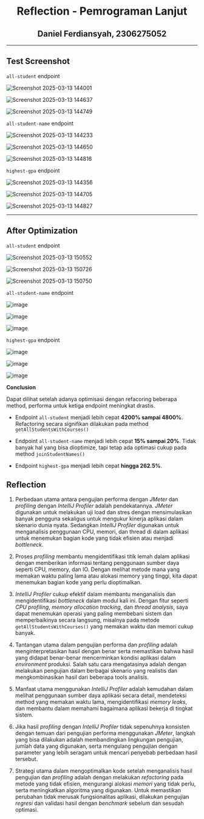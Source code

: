 <div align="center">

# **Reflection - Pemrograman Lanjut**  
## Daniel Ferdiansyah, 2306275052  

</div>

---

## Test Screenshot



`all-student` endpoint

![Screenshot 2025-03-13 144001](https://github.com/user-attachments/assets/52cfd447-973f-42c5-a1d8-fdb15cdf3048)

![Screenshot 2025-03-13 144637](https://github.com/user-attachments/assets/f53515c5-1b01-4ba7-8fd8-409312a51f6e)

![Screenshot 2025-03-13 144749](https://github.com/user-attachments/assets/717f6aef-6d1b-4a33-aa3e-bb9bc6e74f13)

`all-student-name` endpoint

![Screenshot 2025-03-13 144233](https://github.com/user-attachments/assets/5170f126-3ea7-4384-8103-b9ba539859d6)

![Screenshot 2025-03-13 144650](https://github.com/user-attachments/assets/baa9f154-b221-4b9e-a77f-2aaf6aee732e)

![Screenshot 2025-03-13 144816](https://github.com/user-attachments/assets/ceb155ee-00c4-4e9f-895b-937c02b9b247)

`highest-gpa` endpoint

![Screenshot 2025-03-13 144356](https://github.com/user-attachments/assets/a0be77ad-5c75-4d08-8365-e3f5fad7498e)

![Screenshot 2025-03-13 144705](https://github.com/user-attachments/assets/40fd6c72-5d84-40c1-a3ee-d2e8ce71ccf5)

![Screenshot 2025-03-13 144827](https://github.com/user-attachments/assets/237e8e19-593b-4233-a535-32e658f30475)

---

## After Optimization

`all-student` endpoint

![Screenshot 2025-03-13 150552](https://github.com/user-attachments/assets/76befd8c-317f-4de5-abfc-31d84584a590)

![Screenshot 2025-03-13 150726](https://github.com/user-attachments/assets/fd884541-7e27-47c0-92d5-168b3b3098ad)

![Screenshot 2025-03-13 150750](https://github.com/user-attachments/assets/722ca179-82f6-4afb-8ec9-580a4e6ddb68)

`all-student-name` endpoint

![image](https://github.com/user-attachments/assets/fa1dbf9d-d171-4f92-acfc-4175a203f310)

![image](https://github.com/user-attachments/assets/f31e9869-1f84-4f78-8866-e264e28abe49)

![image](https://github.com/user-attachments/assets/076b4da9-1fea-4bf7-a79b-bbb367ecd377)

`highest-gpa` endpoint

![image](https://github.com/user-attachments/assets/0ed498f3-2d68-43a8-89b4-7707535bd149)

![image](https://github.com/user-attachments/assets/c9413177-83f1-4898-8bc0-dcf19a2b0da2)

![image](https://github.com/user-attachments/assets/af541124-e2dd-4231-8658-fa9dd2846f96)

**Conclusion**

Dapat dilihat setelah adanya optimisasi dengan refacoring beberapa method, performa untuk ketiga endpoint meningkat drastis.

- Endpoint `all-student` menjadi lebih cepat **4200% sampai 4800%**. Refactoring secara signifikan dilakukan pada method `getAllStudentsWithCourses()`
  
- Endpoint `all-student-name` menjadi lebih cepat **15% sampai 20%**. Tidak banyak hal yang bisa dioptimize, tapi tetap ada optimasi cukup pada method `joinStudentNames()`

- Endpoint `highest-gpa` menjadi lebih cepat **hingga 262.5%**. 
 
## Reflection

1. Perbedaan utama antara pengujian performa dengan *JMeter* dan *profiling* dengan *IntelliJ Profiler* adalah pendekatannya. *JMeter* digunakan untuk melakukan uji load dan stres dengan mensimulasikan banyak pengguna sekaligus untuk mengukur kinerja aplikasi dalam skenario dunia nyata. Sedangkan *IntelliJ Profiler* digunakan untuk menganalisis penggunaan CPU, memori, dan thread di dalam aplikasi untuk menemukan bagian kode yang tidak efisien atau menjadi *bottleneck*.  

2. Proses *profiling* membantu mengidentifikasi titik lemah dalam aplikasi dengan memberikan informasi tentang penggunaan sumber daya seperti CPU, memory, dan IO. Dengan melihat metode mana yang memakan waktu paling lama atau alokasi memory yang tinggi, kita dapat menemukan bagian kode yang perlu dioptimalkan.  

3. *IntelliJ Profiler* cukup efektif dalam membantu menganalisis dan mengidentifikasi *bottleneck* dalam modul kali ini. Dengan fitur seperti *CPU profiling*, *memory allocation tracking*, dan *thread analysis*, saya dapat menemukan operasi yang paling membebani sistem dan memperbaikinya secara langsung, misalnya pada metode `getAllStudentsWithCourses()` yang memakan waktu dan memori cukup banyak.

4. Tantangan utama dalam pengujian performa dan *profiling* adalah menginterpretasikan hasil dengan benar serta memastikan bahwa hasil yang didapat benar-benar mencerminkan kondisi aplikasi dalam *environment* produksi. Salah satu cara mengatasinya adalah dengan melakukan pengujian dalam berbagai skenario yang realistis dan mengkombinasikan hasil dari beberapa tools analisis.  

5. Manfaat utama menggunakan *IntelliJ Profiler* adalah kemudahan dalam melihat penggunaan sumber daya aplikasi secara detail, mendeteksi method yang memakan waktu lama, mengidentifikasi *memory leaks*, dan membantu dalam memahami bagaimana aplikasi bekerja di tingkat sistem.  

6. Jika hasil *profiling* dengan *IntelliJ Profiler* tidak sepenuhnya konsisten dengan temuan dari pengujian performa menggunakan *JMeter*, langkah yang bisa dilakukan adalah membandingkan lingkungan pengujian, jumlah data yang digunakan, serta mengulang pengujian dengan parameter yang lebih seragam untuk mencari penyebab perbedaan hasil tersebut.  

7. Strategi utama dalam mengoptimalkan kode setelah menganalisis hasil pengujian dan *profiling* adalah dengan melakukan *refactoring* pada metode yang tidak efisien, mengurangi alokasi *memori* yang tidak perlu, serta meningkatkan algoritma yang digunakan. Untuk memastikan perubahan tidak merusak fungsionalitas aplikasi, dilakukan pengujian *regresi* dan validasi hasil dengan *benchmark* sebelum dan sesudah optimasi.
